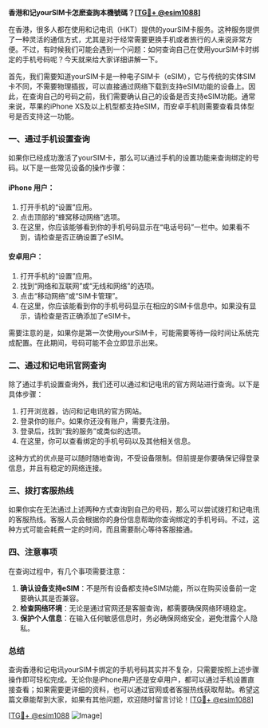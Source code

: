 **香港和记yourSIM卡怎麽查詢本機號碼？[[TG💪+ @esim1088](https://t.me/s/esim1088)]**

在香港，很多人都在使用和记电讯（HKT）提供的yourSIM卡服务。这种服务提供了一种灵活的通信方式，尤其是对于经常需要更换手机或者旅行的人来说非常方便。不过，有时候我们可能会遇到一个问题：如何查询自己在使用yourSIM卡时绑定的手机号码呢？今天就来给大家详细讲解一下。

首先，我们需要知道yourSIM卡是一种电子SIM卡（eSIM），它与传统的实体SIM卡不同，不需要物理插拔，可以直接通过网络下载到支持eSIM功能的设备上。因此，在查询自己的号码之前，我们需要确认自己的设备是否支持eSIM功能。通常来说，苹果的iPhone XS及以上机型都支持eSIM，而安卓手机则需要查看具体型号是否支持这一功能。

### 一、通过手机设置查询

如果你已经成功激活了yourSIM卡，那么可以通过手机的设置功能来查询绑定的号码。以下是一些常见设备的操作步骤：

#### iPhone 用户：
1. 打开手机的“设置”应用。
2. 点击顶部的“蜂窝移动网络”选项。
3. 在这里，你应该能够看到你的手机号码显示在“电话号码”一栏中。如果看不到，请检查是否正确设置了eSIM。

#### 安卓用户：
1. 打开手机的“设置”应用。
2. 找到“网络和互联网”或“无线和网络”的选项。
3. 点击“移动网络”或“SIM卡管理”。
4. 在这里，你应该能看到你的手机号码显示在相应的SIM卡信息中。如果没有显示，请检查是否正确添加了eSIM卡。

需要注意的是，如果你是第一次使用yourSIM卡，可能需要等待一段时间让系统完成配置。在此期间，号码可能不会立即显示出来。

### 二、通过和记电讯官网查询

除了通过手机设置查询外，我们还可以通过和记电讯的官方网站进行查询。以下是具体步骤：

1. 打开浏览器，访问和记电讯的官方网站。
2. 登录你的账户。如果你还没有账户，需要先注册。
3. 登录后，找到“我的服务”或类似的选项。
4. 在这里，你可以查看绑定的手机号码以及其他相关信息。

这种方式的优点是可以随时随地查询，不受设备限制。但前提是你要确保记得登录信息，并且有稳定的网络连接。

### 三、拨打客服热线

如果你实在无法通过上述两种方式查询到自己的号码，那么可以尝试拨打和记电讯的客服热线。客服人员会根据你的身份信息帮助你查询绑定的手机号码。不过，这种方式可能会耗费一定的时间，而且需要耐心等待客服接通。

### 四、注意事项

在查询过程中，有几个事项需要注意：

1. **确认设备支持eSIM**：不是所有设备都支持eSIM功能，所以在购买设备前一定要确认其是否兼容。
2. **检查网络环境**：无论是通过官网还是客服查询，都需要确保网络环境稳定。
3. **保护个人信息**：在输入任何敏感信息时，务必确保网络安全，避免泄露个人隐私。

### 总结

查询香港和记电讯yourSIM卡绑定的手机号码其实并不复杂，只需要按照上述步骤操作即可轻松完成。无论你是iPhone用户还是安卓用户，都可以通过手机设置直接查看；如果需要更详细的资料，也可以通过官网或者客服热线获取帮助。希望这篇文章能帮到大家，如果有其他问题，欢迎随时留言讨论！[[TG💪+ @esim1088](https://t.me/s/esim1088)]

[[TG💪+ @esim1088](https://t.me/s/esim1088) ![Image](https://i.postimg.cc/4NQfJmqS/Snipaste-2025-05-13-00-14-12.png)]